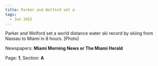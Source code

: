```yaml
---  
title: Parker and Wolford set a  
tags:  
  - Jun 1952  
---  
```

  
Parker and Wolford set a world distance water ski record by skiing from Nassau to Miami in 8 hours. [Photo]  
  
Newspapers: **Miami Morning News or The Miami Herald**  
  
Page: **1**, Section: **A** 
